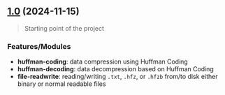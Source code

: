 ## [1.0](https://github.com/MikhaelMounay/huffman-file-zipper/compare/v1.0...v1.0) (2024-11-15)

> Starting point of the project

### Features/Modules

- **huffman-coding**: data compression using Huffman Coding
- **huffman-decoding**: data decompression based on Huffman Coding
- **file-readwrite**: reading/writing `.txt`, `.hfz`, or `.hfzb` from/to disk either binary or normal readable files
